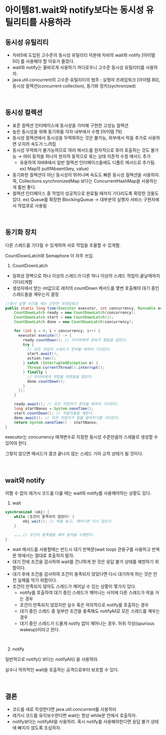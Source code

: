 # 아이템81.wait와 notify보다는 동시성 유틸리티를 사용하라

## **동시성 유틸리티**

- 자바5에 도입된 고수준의 동시성 유틸리티 덕분에 자바의 wait와 notify [아이템 50] 를 사용해야 할 이유가 줄었다.
- wait와 notify는 올바르게 사용하기 까다로우니 고수준 동시성 유틸리티를 사용하자.
- java.util.concurrent의 고수준 유틸리티의 범주 : 실행자 프레임워크 [아이템 80], 동시성 컬렉션(concurrent collection), 동기화 장치(sychronized)

<br>

## **동시성 컬렉션**

- 표준 컬렉션 인터페이스에 동시성을 가미해 구현한 고성능 컬렉션
- 높은 동시성을 위해 동기화를 각자 내부에서 수행 [아이템 79]
- 동시성 컬렉션에서 동시성을 무력화하는 것은 불가능, 외부에서 락을 추가로 사용하면 오히려 속도가 느려짐
- 동시성 무력화가 불가능하므로 여러 메서드를 원자적으로 묶어 호출하는 것도 불가능 → 여러 동작을 하나의 원자적 동작으로 묶는 상태 의존적 수정 메서드 추가
    - 유용하여 자바8에서 일반 컬렉션 인터페이스들에도 디폴트 메서드로 추가됨. ex) Map의 putIfAbsent(key, value)
- 동기화한 컬렉션이 아닌 동시성이 뛰어나며 속도도 빠른 동시성 컬렉션을 사용하자. 즉, Collections.synchronizedMap 보다는 ConcurrentHashMap을 사용하는게 훨씬 좋다.
- 컬렉션 인터페이스 중 작업이 성공적으로 완료될 때까지 기다리도록 확장한 것들도 있다. ex) Queue를 확장한 BlockingQueue → 대부분의 실행자 서비스 구현자에서 작업큐로 사용됨

<br>

## **동기화 장치**

다른 스레드를 기다릴 수 있게하여 서로 작업을 조율할 수 있게함. 

CountDownLatch와 Semaphore 이 자주 쓰임.

1) CountDownLatch

- 일회성 장벽으로 하나 이상의 스레드가 다른 하나 이상의 스레드 작업이 끝날때까지 기다리게함
- 생성자에서 받는 int값으로 래치의 countDown 메서드를 몇번 호출해야 대기 중인 스레드들을 깨우는지 결정

```java
//동시 실행 시간을 재는 간단한 프레임워크
public static long time(Executor executor, int concurrency, Runnable action) throws InterruptedException {
    CountDownLatch ready = new CountDownLatch(concurrency);
    CountDownLatch start = new CountDownLatch(1);
    CountDownLatch done = new CountDownLatch(concurrency);

    for (int i = 0; i < concurrency; i++) {
      executor.execute(() -> {
        ready.countDown(); // 타이머에게 준비가 됐음을 알린다.
        try {
          // 모든 작업자 스레드가 준비될 때까지 기다린다.
          start.await();
          action.run();
        } catch (InterruptedException e) {
          Thread.currentThread().interrupt();
        } finally {
          // 타이머에게 작업을 마쳤음을 알린다.
          done.countDown();
        }
      });
    }

    ready.await(); // 모든 작업자가 준비될 때까지 기다린다.
    long startNanos = System.nanoTime();
    start.countDown(); // 작업자들을 깨운다.
    done.await(); // 모든 작업자가 일을 끝마치기를 기다린다.
    return System.nanoTime() - startNanos;
}
```

executor는 concurrency 매개변수로 지정한 동시성 수준만큼의 스레들르 생성할 수 있어야 한다.

그렇지 않으면 메서드가 결코 끝나지 않는 스레드 기아 교착 상태가 될 것이다.

<br>

## wait와 notify

어쩔 수 없이 레거시 코드를 다룰 때는 wait와 notify를 사용해야하는 상황도 있다.

1) wait

```java
synchronized (obj) {
    while (조건이 충족되지 않았다) {
        obj.wait(); // 락을 놓고, 깨어나면 다시 잡는다.
    }

    ... // 조건이 충족됐을 때의 동작을 수행한다.
}
```

- wait 메서드를 사용할때는 반드시 대기 반복문(wait loop) 관용구를 사용하고 반복문 밖에서는 절대로 호출하지 말자.
- 대기 전에 조건을 검사하여 wait를 건너뛰게 한 것은 응답 불가 상태를 예방하기 위함이다.
- 대기 후에 조건을 검사하여 조건이 충족되지 않았다면 다시 대기하게 하는 것은 안전 실패를 막기 위함이다.
- 조건이 만족되지 않아도 스레드가 깨어날 수 있는 상황이 몇가지 있다.
    - notify를 호출하여 대기 중인 스레드가 깨어나는 사이에 다른 스레드가 락을 거는 경우
    - 조건이 만족되지 않았지만 실수 혹은 악의적으로 notify를 호출하는 경우
    - 대기 중인 스레드 중 일부만 조건을 충족해도 notifyAll로 모든 스레드를 깨우는 경우
    - 대기 중인 스레드가 드물게 notify 없이 깨어나는 경우. 허위 각성(spurious wakeup)이라고 한다.
    

<br>

2) notify

일반적으로 notify() 보다는 notifyAll() 을 사용하라.

실수나 악의적인 wait을 호출하는 공격으로부터 보호할 수 있다.

<br>

## **결론**

- 코드를 새로 작성한다면 java.util.concurrent를 사용하라
- 레거시 코드를 유지보수한다면 wait는 항상 while문 안에서 호출하자.
- notify보다는 notifyAll을 사용하라. 혹시 notify를 사용해야한다면 응답 불가 상태에 빠지지 않도록 조심하자.